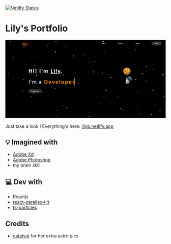 [![Netlify Status](https://api.netlify.com/api/v1/badges/9916abd4-b483-49c2-bc7e-308d4c7c3a1e/deploy-status)](https://app.netlify.com/sites/lilyb/deploys)

# Lily's Portfolio

![Homepage](https://raw.githubusercontent.com/Nahay/Assets/master/Portfolio/Portfolio_Home.png)

Just take a look ! Everything's here: [lilyb.netlify.app](https://lilyb.netlify.app)

## 💡 Imagined with
- [Adobe Xd](https://www.adobe.com/fr/products/xd.html)
- [Adobe Photoshop](https://www.adobe.com/fr/products/photoshop.html)
- my brain skill

## 💻 Dev with
- Reactjs
- [react-parallax-tilt](https://github.com/mkosir/react-parallax-tilt)
- [ts-particles](https://github.com/matteobruni/tsparticles)

## Credits
- [catalyst](https://dribbble.com/catalystvibes) for her extra astro pics
